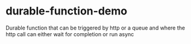 # durable-function-demo

Durable function that can be triggered by http or a queue and where the http call can either wait for completion or run async
